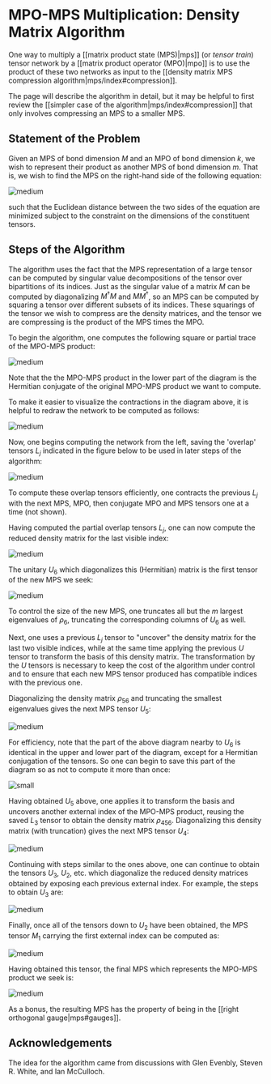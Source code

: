 # MPO-MPS Multiplication: Density Matrix Algorithm

One way to multiply a [[matrix product state (MPS)|mps]] 
(or *tensor train*) tensor network
by a [[matrix product operator (MPO)|mpo]] is to 
use the product of these two networks as input to
the [[density matrix MPS compression algorithm|mps/index#compression]].

The page will describe the algorithm in detail, but it may be
helpful to first review the [[simpler case of the algorithm|mps/index#compression]]
that only involves compressing an MPS to a smaller MPS.

## Statement of the Problem

Given an MPS of bond dimension $M$ and an MPO of bond dimension $k$,
we wish to represent their product as another MPS of bond dimension $m$.
That is, we wish to find the MPS on the right-hand side of the following
equation:

![medium](mpo_mps_product.png)

such that the Euclidean distance between the two sides of the equation
are minimized subject to the constraint on the dimensions of the 
constituent tensors.

## Steps of the Algorithm

The algorithm uses the fact that the MPS representation of a large
tensor can be computed by singular value decompositions of the 
tensor over bipartitions of its indices. Just as the singular value
of a matrix $M$ can be computed by diagonalizing $M^\dagger M$ 
and $M M^\dagger$, so an MPS can be computed by squaring a tensor
over different subsets of its indices. These squarings
of the tensor we wish to compress are the density matrices,
and the tensor we are compressing is the product of the MPS 
times the MPO.


To begin the algorithm, one computes the following square or partial trace
 of the MPO-MPS product:

![medium](trace.png)

Note that the the MPO-MPS product in the lower part of the diagram
is the Hermitian conjugate of the original MPO-MPS product we want 
to compute.

To make it easier to visualize the contractions in the diagram
above, it is helpful to redraw the network to be computed as follows:

![medium](simpler_trace.png)

Now, one begins computing the network from the left, saving
the 'overlap' tensors $L_j$ indicated in the figure below to be used
in later steps of the algorithm:

![medium](trace_steps.png)

To compute these overlap tensors efficiently, one contracts the previous
$L_j$ with the next MPS, MPO, then conjugate MPO and MPS tensors one 
at a time (not shown).

Having computed the partial overlap tensors $L_j$, one can
now compute the reduced density matrix for the last visible
index:

![medium](rho6.png)

The unitary $U_6$ which diagonalizes this (Hermitian) matrix 
is the first tensor of the new MPS we seek:

![medium](diag_rho6.png)

To control the size of the new MPS, one truncates all but
the $m$ largest eigenvalues of $\rho_6$, truncating the 
corresponding columns of $U_6$ as well.

Next, one uses a previous $L_j$ tensor to "uncover" the density
matrix for the last two visible indices, while at the 
same time applying the previous $U$ tensor to transform 
the basis of this density matrix. The transformation
by the $U$ tensors is necessary to keep the cost of
the algorithm under control and to ensure that each
new MPS tensor produced has compatible indices 
with the previous one.

Diagonalizing the density matrix $\rho_{56}$ and truncating
the smallest eigenvalues gives the next MPS tensor $U_5$:

![medium](rho56.png)

For efficiency, note that the part of the above diagram nearby to
$U_6$ is identical in the upper and lower part of the diagram,
except for a Hermitian conjugation of the tensors. So one can
begin to save this part of the diagram so as not to compute it more
than once:

![small](C6.png)

Having obtained $U_5$ above, one applies it to transform the basis
and uncovers another external index of the MPO-MPS product, reusing
the saved $L_3$ tensor to obtain the density matrix $\rho_{456}$. 
Diagonalizing this density matrix (with truncation) gives the next MPS tensor $U_4$:

![medium](rho456.png)

Continuing with steps similar to the ones above, one can continue
to obtain the tensors $U_3$, $U_2$, etc. which diagonalize the
reduced density matrices obtained by exposing each previous 
external index. For example, the steps to obtain $U_3$ are:

![medium](rho3456.png)

Finally, once all of the tensors down to $U_2$ have been obtained,
the MPS tensor $M_1$ carrying the first external index can be computed as:

![medium](M1.png)

Having obtained this tensor, the final MPS which represents the MPO-MPS product
we seek is:

![medium](finalMPS.png)

As a bonus, the resulting MPS has the property of being in the [[right orthogonal gauge|mps#gauges]].


## Acknowledgements

The idea for the algorithm came from discussions with Glen Evenbly,
Steven R. White, and Ian McCulloch.


